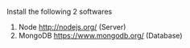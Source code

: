 
Install the following 2 softwares

1.    Node http://nodejs.org/ (Server)
2.    MongoDB https://www.mongodb.org/ (Database)
